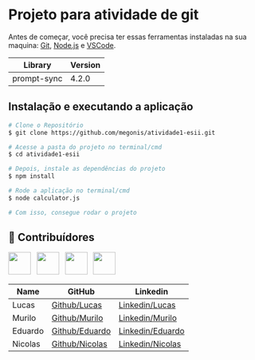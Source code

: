 
# Projeto para atividade de git

<p> Antes de começar, você precisa ter essas ferramentas instaladas na sua maquina: <a href="https://git-scm.com/">Git</a>, <a href="https://nodejs.org/en/">Node.js</a> e <a href="https://code.visualstudio.com/">VSCode</a>.</p>

 

| Library           | Version |
| ----------------- | ------- |
| prompt-sync             |4.2.0  |


## Instalação e executando a aplicação

```bash
# Clone o Repositório 
$ git clone https://github.com/megonis/atividade1-esii.git

# Acesse a pasta do projeto no terminal/cmd
$ cd atividade1-esii

# Depois, instale as dependências do projeto
$ npm install

# Rode a aplicação no terminal/cmd
$ node calculator.js

# Com isso, consegue rodar o projeto
```


## 🤝 Contribuídores

<a href="https://github.com/megonis"><img src="https://avatars.githubusercontent.com/u/132789438?v=4" width="45" height="45"></a> &nbsp;
<a href="https://github.com/xmurilo/xmurilo"><img src="https://avatars.githubusercontent.com/u/107772420?v=4" width="45" height="45"></a> &nbsp;
<a href="https://github.com/edcastanho"><img src="https://avatars.githubusercontent.com/u/129807750?v=4" width="45" height="45"></a> &nbsp;
<a href="https://github.com/Nicolasmr01"><img src="https://avatars.githubusercontent.com/u/134509960?v=4" width="45" height="45"></a> &nbsp;


| Name      | GitHub | Linkedin     |
|-----------|-------|------------|
| Lucas   | <a href="https://github.com/megonis">Github/Lucas</a>     | <a href="https://www.linkedin.com/in/lucas-mega-perez-59726820b/"> Linkedin/Lucas </a>  |
| Murilo |   <a href="https://github.com/xmurilo">Github/Murilo</a>   | <a href="https://www.linkedin.com/in/murilo-silva-a85b7526b/"> Linkedin/Murilo </a> |
| Eduardo |   <a href="https://github.com/edcastanho">Github/Eduardo</a>   | <a href="https://www.linkedin.com/in/eduardo-castanho-de-siqueira-0996a426a/"> Linkedin/Eduardo </a> |
| Nicolas |   <a href="https://github.com/Nicolasmr01">Github/Nicolas</a>   | <a href="https://www.linkedin.com/in/nicolas-mendes-rodrigues-1406a326a/"> Linkedin/Nicolas </a> |  

